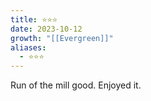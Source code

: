 ```yaml
---
title: ⭐️⭐️⭐️
date: 2023-10-12
growth: "[[Evergreen]]"
aliases:
  - ⭐️⭐️⭐️
---
```

Run of the mill good. Enjoyed it. 